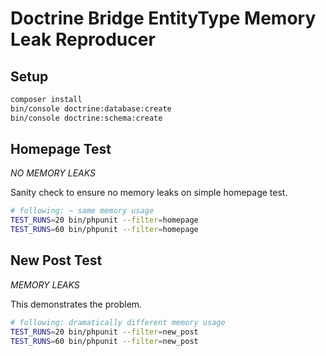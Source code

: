 # Doctrine Bridge EntityType Memory Leak Reproducer

## Setup

```bash
composer install
bin/console doctrine:database:create
bin/console doctrine:schema:create
```

## Homepage Test

*NO MEMORY LEAKS*

Sanity check to ensure no memory leaks on simple homepage test.

```bash
# following: ~ same memory usage
TEST_RUNS=20 bin/phpunit --filter=homepage
TEST_RUNS=60 bin/phpunit --filter=homepage
```

## New Post Test

*MEMORY LEAKS*

This demonstrates the problem.

```bash
# following: dramatically different memory usage
TEST_RUNS=20 bin/phpunit --filter=new_post
TEST_RUNS=60 bin/phpunit --filter=new_post
```
